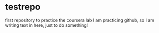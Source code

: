 # testrepo
first repository to practice the coursera lab
I am practicing github, so I am writing text in here, just to do something!
